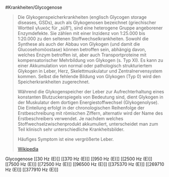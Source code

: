 #Krankheiten/Glycogenose
> Die Glykogenspeicherkrankheiten (englisch Glycogen storage diseases, GSDs), auch als Glykogenosen bezeichnet (griechischer Wortteil γλυκός für „süß“), sind eine heterogene Gruppe angeborener Enzymdefekte. Sie zählen mit einer Inzidenz von 1:25.000 bis 1:20.000 zu den seltenen Stoffwechselkrankheiten. Sowohl die Synthese als auch der Abbau von Glykogen (und damit die Glucosehomöostase) können betroffen sein, abhängig davon, welches Enzym betroffen ist, aber auch Transportproteine mit kompensatorischer Mehrbildung von Glykogen (s. Typ XI). Es kann zu einer Akkumulation von normal oder pathologisch strukturiertem Glykogen in Leber, Herz, Skelettmuskulatur und Zentralnervensystem kommen. Selbst die fehlende Bildung von Glykogen (Typ 0) wird den Speicherkrankheiten zugerechnet.
>
> Während die Glykogenspeicher der Leber zur Aufrechterhaltung eines konstanten Blutzuckerspiegels von Bedeutung sind, dient Glykogen in der Muskulatur dem dortigen Energiestoffwechsel (Glykogenolyse). Die Einteilung erfolgt in der chronologischen Reihenfolge der Erstbeschreibung mit römischen Ziffern, alternativ wird der Name des Erstbeschreibers verwendet. Je nachdem welches Stoffwechselzwischenprodukt akkumuliert, unterscheidet man zum Teil klinisch sehr unterschiedliche Krankheitsbilder.
>
> Häufiges Symptom ist eine vergrößerte Leber.
>
> [Wikipedia](https://de.wikipedia.org/wiki/Glykogenspeicherkrankheit)

Glycogenose
[[30 Hz (E)]]
[[370 Hz (E)]]
[[950 Hz (E)]]
[[2500 Hz (E)]]
[[7500 Hz (E)]]
[[72500 Hz (E)]]
[[96500 Hz (E)]]
[[375370 Hz (E)]]
[[269710 Hz (E)]]
[[377910 Hz (E)]]